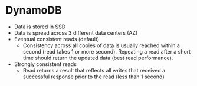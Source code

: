 # DynamoDB

- Data is stored in SSD
- Data is spread across 3 different data centers (AZ)
- Eventual consistent reads (default)
  - Consistency across all copies of data is usually reached within a second (read takes 1 or more second). Repeating a read after a short time should return the
    updated data (best read performance).
- Strongly consistent reads
  - Read returns a result that reflects all writes that received a successful response prior to the read (less than 1 second)